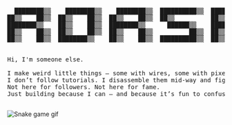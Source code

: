 <pre>
  ████████▒▒    ████████▒▒    ████████▒▒  ██████████▒▒  ████████▒▒      ██████▒▒    ██▒▒    ██▒▒  ██████████▒▒
██▒▒    ██▒▒  ██▒▒    ██▒▒  ██▒▒    ██▒▒  ██▒▒          ██▒▒    ██▒▒  ██▒▒    ██▒▒  ██▒▒    ██▒▒  ██▒▒
████████▒▒    ██▒▒    ██▒▒  ████████▒▒      ██████▒▒    ████████▒▒    ██████████▒▒  ██▒▒    ██▒▒    ██████▒▒
██▒▒    ██▒▒  ██▒▒    ██▒▒  ██▒▒    ██▒▒          ██▒▒  ██▒▒          ██▒▒    ██▒▒  ██▒▒██▒▒██▒▒          ██▒▒
██▒▒    ██▒▒  ████████▒▒    ██▒▒    ██▒▒  ██████████▒▒  ██▒▒          ██▒▒    ██▒▒    ██▒▒██▒▒    ██████████▒▒


Hi, I'm someone else.
  
I make weird little things — some with wires, some with pixels, some with both. I like computers that don’t lie, code that doesn’t pretend to be smart, and games that feel like they’re glitching out of reality.
I don’t follow tutorials. I disassemble them mid-way and figure it out on my own. Most of my projects start as “what if” and end as “that was chaotic, let’s do it again.”
Not here for followers. Not here for fame.
Just building because I can — and because it’s fun to confuse the machine. Make the machine. 

</pre>

![Snake game gif](https://raw.githubusercontent.com/Rorspaws/Rorspaws/output/github-snake.gif)

